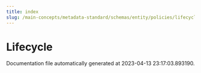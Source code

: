 ```yaml
---
title: index
slug: /main-concepts/metadata-standard/schemas/entity/policies/lifecycle
---
```


# Lifecycle

Documentation file automatically generated at 2023-04-13 23:17:03.893190.
